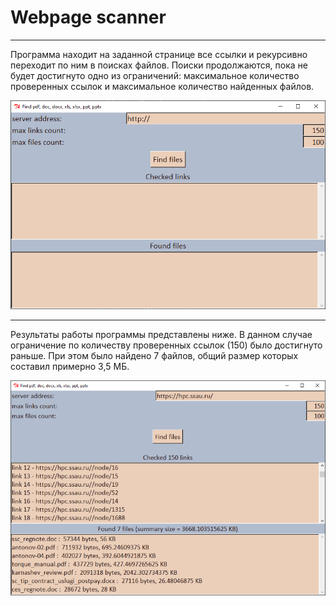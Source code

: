 # Webpage scanner

---

Программа находит на заданной странице все ссылки и рекурсивно переходит по ним в поисках файлов. Поиски продолжаются, пока не будет достигнуто одно из ограничений: максимальное количество проверенных ссылок и максимальное количество найденных файлов.

![interface](/assets/interface.png)

---

Результаты работы программы представлены ниже. В данном случае ограничение по количеству проверенных ссылок (150) было достигнуто раньше. При этом было найдено 7 файлов, общий размер которых составил примерно 3,5 МБ.

![result](/assets/result.png)
